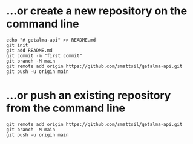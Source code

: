 # …or create a new repository on the command line
```
echo "# getalma-api" >> README.md
git init
git add README.md
git commit -m "first commit"
git branch -M main
git remote add origin https://github.com/smattsil/getalma-api.git
git push -u origin main
```

# …or push an existing repository from the command line
```
git remote add origin https://github.com/smattsil/getalma-api.git
git branch -M main
git push -u origin main
```
<!--
**skyzeki/skyzeki** is a ✨ _special_ ✨ repository because its `README.md` (this file) appears on your GitHub profile.

Here are some ideas to get you started:

- 🔭 I’m currently working on ...
- 🌱 I’m currently learning ...
- 👯 I’m looking to collaborate on ...
- 🤔 I’m looking for help with ...
- 💬 Ask me about ...
- 📫 How to reach me: ...
- 😄 Pronouns: ...
- ⚡ Fun fact: ...
-->
